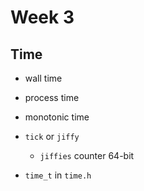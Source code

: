 # Week 3

## Time

* wall time
* process time
* monotonic time

* `tick` or `jiffy`
    * `jiffies` counter 64-bit
* `time_t` in `time.h`
